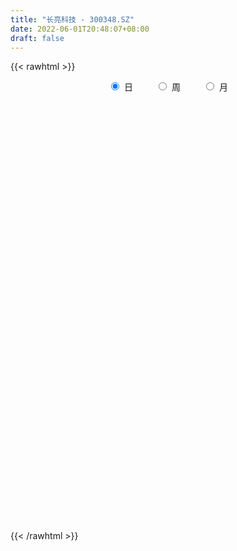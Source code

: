 ```yaml
---
title: "长亮科技 - 300348.SZ"
date: 2022-06-01T20:48:07+08:00
draft: false
---
```

{{< rawhtml >}}
    <div style="text-align: center">
        <label style="padding: 1rem;"><input style="margin-right: .5rem" type="radio" name="period" value="D" checked onclick="period_change(this)">日</label>
        <label style="padding: 1rem;"><input style="margin-right: .5rem" type="radio" name="period" value="W" onclick="period_change(this)">周</label>
        <label style="padding: 1rem;"><input style="margin-right: .5rem" type="radio" name="period" value="M" onclick="period_change(this)">月</label>
    </div>
    <div id="chart" style="height: 700px;"></div> 
    <script type="text/javascript">
        const D_v = [89920.04,126550.1,133131.35,132768.89,108455.89,115123.71,93501.22,94526.22,147442.68,293301.13,225889.89,131695.1,185533.87,148955.68,413591.22,307972.55,212292.28,214227.61,156740.63,174239.32,163806.35,207157.44,155390.53,129067.16,110065.93,107297.7,110411.1,107777.65,104081.36,82135.5,160741.64,84237.73,73565.46,109917.8,102372.98,94670.32,80463.9,73105.71,86557.3,139261.27,72842.08,75885.67,92236.59,81361.04,99351.03,164573.04,119373.82,111979.29,134717.29,139519.63,129613.23,133000.59,399703.03,245445.83,145130.91,231578.55,267951.09,151768.42,142875.08,127650.69,84857.32,93178.36,170395.3,94376.16,74209.98,85879.33,107010.85,77968.38,104023.23,112587.07,65568.46,59272.09,79548.14,59869.34,109119.59,68084.08,111656.76,108905.49,74527.1,79988.35,60868.61,71678.84,145603.08,57738.98,43035.29,45963.71,45974.9,77893.81,211817.63,87754.04,88286.11,45360.64,51755.59,57751.84,78398.43,32158.46,38084.73,45499.76,33774.51,35685.5,78346.09,41756.91,59590.45,41065.17,43746.44,109601.65,226492.64,88345.45,63846.71,82549.27,46571.57,67295.9,54082.75,68752.42,52057.58,57322.72,60853.61,59516.79,108524.65,63467.5,57540.77,83159.57,79010.09,74317.26,83661.16,48601.49,65247.52,332571.84,178457.58,157903.55,115758.12,104299.17,62698.73,72935.45,67380.73,77949.02,59980.77,56210.96,58574.58,99826.52,123188.55,76093.08,78810.35,66661.62,65866.56,64654.91,92540.94,103179.16,71368.45,181756.7,168917.5,138177.45,162967.79,295800.43,240872.43,202697.49,218756.08,185263.07,150858.57,88689.56,186279.89,121210.42,315613.12,309899.95,231477.95,243370.6,209560.68,183748.39,232705.36,154728.76,220852.72,137107.15,187835.62,124501.79,323997.53,173023.14,170300.32,112816.76,125173.83,131892.16,102514.2,132410.64,116843.61,139608.25,129088.78,180383.82,115753.51,367216.97,350019.83,202129.02,304030.1,272277.82,187358.26,170014.9,178892.46,142757.74,154763.67,99319.07,110888.39,129214.17,137427.43,97881.25,81645.42,96407.79,89529.52,78894.9,80632.85,53872.78,54132.87,86050.34,190029.24,121553.49,92737.06,88173.42,71377.53,125142.17,90422.17,101752.09,54422.3,66393.74,55982.03,45904.3,80247.19,97765.79,136166.45,210197.63,162555.06,165917.36,139620.78,182404.2,95730.68,83731.7,108200.98,98652.29,115513.57,67106.83,89299.28,63434.88,49918.75,87699.19,138453.07,70543.83,73379.82,115935.63,74248.25,58340.19,55440.21,40901.99,151739.45,102637.38]
const D_histogram = [0.0,0.025431339,0.0565088686,0.0817411796,0.1049789163,0.0810026251,0.0793684294,0.067487611,0.0108650262,0.0175173557,-0.0193692766,-0.0349678238,-0.0190952421,-0.0200236033,0.0585947401,0.0775174187,0.0808297342,0.0159258381,-0.0188073331,-0.033404619,-0.01603265,0.0045484871,0.0132882717,-0.0235347364,-0.0416211155,-0.0367099315,-0.0590395851,-0.053742136,-0.0740416007,-0.0906447054,-0.1383155818,-0.1637161255,-0.1779206119,-0.1680030708,-0.1730975931,-0.14673467,-0.1170186189,-0.0922355372,-0.0895022378,-0.1126539611,-0.1122689042,-0.1211464635,-0.0923303227,-0.0743738364,-0.0799501829,-0.1304343876,-0.1493244953,-0.2032409879,-0.2177476468,-0.1884272858,-0.1333827322,-0.0590526835,0.1129479582,0.2009610225,0.2178587698,0.2749543082,0.3172492561,0.3281819351,0.3187744261,0.2708576216,0.2045275352,0.1181801542,0.0797029807,0.042432825,0.0013944886,0.0022621067,0.0178577479,-0.0047605167,-0.0552393931,-0.0782890153,-0.0936087794,-0.0928563513,-0.0824961663,-0.0824235139,-0.0573441811,-0.0350059157,0.0113264973,0.042163568,0.0360487634,0.0229660409,0.0048730828,-0.0013829518,-0.0522192127,-0.0841793688,-0.1030792587,-0.1029948754,-0.0863139581,-0.051612073,0.004808866,0.0150765271,-0.0175581117,-0.0121528137,0.0047141677,0.004257635,-0.0223589518,-0.0237207795,-0.0276350822,-0.0207556906,-0.0144442861,0.0007858318,0.0310166737,0.042190816,0.027975127,0.0183105084,0.0074960779,-0.0417798053,-0.1494984793,-0.2004302346,-0.1992405922,-0.1847739967,-0.1559411234,-0.1096871414,-0.0674521897,-0.0272438705,0.0147539155,0.0473417878,0.0715773203,0.092973222,0.1335919672,0.1429821285,0.1479351014,0.1201539882,0.0972889729,0.0944365691,0.098956557,0.0929568674,0.0983352396,0.1556496328,0.1508979864,0.1645856082,0.174059892,0.1385184801,0.1152383053,0.0718830214,0.031455677,0.0255435615,0.0153513845,-0.0034059167,-0.0086716744,0.0075781429,0.0153845624,0.0302180666,0.0230824758,0.0024985318,0.0064676022,0.0128396873,0.0229073425,0.0359876892,0.0348723767,0.0618527302,0.0838277444,0.1077042482,0.1472298592,0.2088345257,0.2090967385,0.1863747861,0.1378877848,0.134191495,0.1042120575,0.0737709661,0.0591462149,0.0212433251,0.0651388056,0.0736150656,0.0816153036,0.0912644831,0.0444356304,0.0334840863,-0.051485324,-0.1048858029,-0.2324639391,-0.2799784733,-0.3399139686,-0.3628747266,-0.2834103564,-0.2434613365,-0.1979102368,-0.1782262437,-0.1696373161,-0.1591316956,-0.1584617607,-0.1298072339,-0.082266061,-0.0832658643,-0.0563739459,-0.0828425214,-0.0748097091,0.0024605659,0.0603590466,0.0767777154,0.1197687936,0.1175378751,0.118720573,0.0629980217,-0.0026397956,-0.0359457348,-0.043967916,-0.0790179913,-0.1315438526,-0.1300667566,-0.1111152292,-0.0838658129,-0.0666926389,-0.0431815891,-0.0359774492,-0.0488624671,-0.0486632697,-0.0471826115,-0.0493360747,-0.0190804614,0.0312223255,0.0505388703,0.0703658745,0.0471934242,0.0256185191,-0.0430220744,-0.0787539694,-0.1396699566,-0.1611668842,-0.1692260054,-0.1565672176,-0.1369731818,-0.1214053487,-0.1446383374,-0.1829852382,-0.263477693,-0.3151501438,-0.3019357168,-0.2767739501,-0.2020541852,-0.1412103197,-0.0900167584,-0.026928653,0.0346253256,0.0804248843,0.1214238043,0.1429479105,0.1546405041,0.157290964,0.1697309663,0.1642935284,0.1635158547,0.1717086784,0.1310963583,0.1236272234,0.1210869518,0.1163877668,0.110954661,0.1031789423,0.1017654892]
const D_fast = [0.0,0.0317891738,0.0769939205,0.1226615264,0.1721439922,0.1684183573,0.1866262689,0.1916173532,0.137711025,0.1487426935,0.107013742,0.0826732389,0.0937720101,0.087837748,0.1811047764,0.2194068097,0.2429265587,0.1820041222,0.1425691177,0.119620677,0.1329844836,0.1547027425,0.166764595,0.1240579028,0.0955662448,0.0912999459,0.054210396,0.0460723112,0.0072624463,-0.0320018347,-0.1142516066,-0.1805811817,-0.2392658211,-0.2713490477,-0.3197179683,-0.3300387127,-0.3295773163,-0.3278531189,-0.3474953789,-0.3988105925,-0.4264927616,-0.4656569368,-0.4599233767,-0.4605603495,-0.4861242417,-0.5692170433,-0.6254382748,-0.7301650144,-0.7991085851,-0.8168950455,-0.7951961749,-0.7356292971,-0.5353916658,-0.3971383459,-0.3257759062,-0.1999417907,-0.0783345288,0.014643634,0.0849297315,0.1047273324,0.0895291298,0.0327267873,0.014175359,-0.0124865904,-0.0531763047,-0.0517431599,-0.0316830818,-0.0554914755,-0.1197802001,-0.1624020761,-0.2011240351,-0.2235856949,-0.2338495515,-0.2543827775,-0.24363949,-0.2300527035,-0.1808886662,-0.1395107035,-0.1366133173,-0.1439545296,-0.1608292169,-0.1674309895,-0.2313220535,-0.2843270518,-0.3289967565,-0.3546610919,-0.3595586642,-0.3377597974,-0.2801366419,-0.2660998489,-0.3031240157,-0.3007569212,-0.2827113978,-0.2821035217,-0.3143098465,-0.321601869,-0.3324249423,-0.3307344733,-0.3280341404,-0.3126075646,-0.2746225543,-0.252900708,-0.2601226152,-0.2652096067,-0.2741500177,-0.3338708523,-0.478964146,-0.58000346,-0.6286239656,-0.6603508693,-0.6705032769,-0.6516710802,-0.6262991759,-0.5929018243,-0.5472155595,-0.5027922402,-0.4606623776,-0.4160231704,-0.3420064335,-0.2968707401,-0.2549339918,-0.2526766079,-0.25121938,-0.2304626415,-0.2012035143,-0.1839639872,-0.1540018051,-0.0577750036,-0.0248021535,0.0300318705,0.0830211272,0.0821093354,0.0876387369,0.0622542083,0.0296907832,0.0301645581,0.0238102271,0.0042014468,-0.0032322295,0.0149121235,0.0265646837,0.0489527045,0.0475877327,0.0276284216,0.0332143925,0.0427963994,0.0585908903,0.0806681593,0.0882709409,0.1307144771,0.1736464273,0.2244489931,0.300782069,0.4145953669,0.4671317643,0.4910035085,0.4769884533,0.5068400373,0.5029136142,0.4909152642,0.4910770668,0.4584850083,0.5186651902,0.5455452166,0.5739492805,0.6064145808,0.5706946357,0.5681141131,0.4702733719,0.3906514422,0.2049573213,0.0874481688,-0.0574658188,-0.1711452583,-0.1625334773,-0.1834497915,-0.1873762509,-0.2122488188,-0.2460692203,-0.2753465237,-0.314292029,-0.3180893106,-0.291114653,-0.3129309224,-0.3001324905,-0.3473116963,-0.3579813112,-0.2800958948,-0.2071076524,-0.1714945548,-0.0985612782,-0.0714077279,-0.0405448867,-0.0805179327,-0.1468156988,-0.1891080717,-0.208122232,-0.2629268051,-0.3483386295,-0.3793782227,-0.3882055025,-0.3819225394,-0.3814225251,-0.3687068726,-0.3704970951,-0.3955977298,-0.4075643498,-0.4178793444,-0.4323668263,-0.4068813283,-0.3487729601,-0.3168216977,-0.2794032249,-0.2907773191,-0.3059475944,-0.3853437065,-0.440764094,-0.5365975702,-0.5983862189,-0.6487518415,-0.6752348581,-0.6898841178,-0.7046676219,-0.7640601949,-0.8481534052,-0.9945152833,-1.12497527,-1.1872447722,-1.231276493,-1.2070702744,-1.1815289888,-1.1528396171,-1.0964836749,-1.026273365,-0.9603675852,-0.8890127141,-0.8317516303,-0.7813989107,-0.7394257097,-0.6845529659,-0.6489170216,-0.6088157318,-0.5576957385,-0.5655339689,-0.542096298,-0.5143648316,-0.489967075,-0.4676615155,-0.4496424986,-0.4256145794]
const D_slow = [0.0,0.0063578348,0.0204850519,0.0409203468,0.0671650759,0.0874157322,0.1072578395,0.1241297423,0.1268459988,0.1312253377,0.1263830186,0.1176410627,0.1128672521,0.1078613513,0.1225100363,0.141889391,0.1620968245,0.1660782841,0.1613764508,0.153025296,0.1490171336,0.1501542553,0.1534763233,0.1475926392,0.1371873603,0.1280098774,0.1132499811,0.0998144471,0.081304047,0.0586428706,0.0240639752,-0.0168650562,-0.0613452092,-0.1033459769,-0.1466203752,-0.1833040427,-0.2125586974,-0.2356175817,-0.2579931411,-0.2861566314,-0.3142238574,-0.3445104733,-0.367593054,-0.3861865131,-0.4061740588,-0.4387826557,-0.4761137795,-0.5269240265,-0.5813609382,-0.6284677597,-0.6618134427,-0.6765766136,-0.648339624,-0.5980993684,-0.543634676,-0.4748960989,-0.3955837849,-0.3135383011,-0.2338446946,-0.1661302892,-0.1149984054,-0.0854533668,-0.0655276217,-0.0549194154,-0.0545707933,-0.0540052666,-0.0495408296,-0.0507309588,-0.0645408071,-0.0841130609,-0.1075152557,-0.1307293436,-0.1513533851,-0.1719592636,-0.1862953089,-0.1950467878,-0.1922151635,-0.1816742715,-0.1726620806,-0.1669205704,-0.1657022997,-0.1660480377,-0.1791028408,-0.200147683,-0.2259174977,-0.2516662166,-0.2732447061,-0.2861477244,-0.2849455079,-0.2811763761,-0.285565904,-0.2886041074,-0.2874255655,-0.2863611568,-0.2919508947,-0.2978810896,-0.3047898601,-0.3099787828,-0.3135898543,-0.3133933963,-0.3056392279,-0.2950915239,-0.2880977422,-0.2835201151,-0.2816460956,-0.2920910469,-0.3294656668,-0.3795732254,-0.4293833734,-0.4755768726,-0.5145621535,-0.5419839388,-0.5588469862,-0.5656579538,-0.561969475,-0.550134028,-0.5322396979,-0.5089963924,-0.4755984006,-0.4398528685,-0.4028690932,-0.3728305961,-0.3485083529,-0.3248992106,-0.3001600714,-0.2769208545,-0.2523370446,-0.2134246364,-0.1757001398,-0.1345537378,-0.0910387648,-0.0564091448,-0.0275995684,-0.0096288131,-0.0017648938,0.0046209965,0.0084588427,0.0076073635,0.0054394449,0.0073339806,0.0111801212,0.0187346379,0.0245052568,0.0251298898,0.0267467903,0.0299567122,0.0356835478,0.0446804701,0.0533985643,0.0688617468,0.0898186829,0.116744745,0.1535522098,0.2057608412,0.2580350258,0.3046287223,0.3391006685,0.3726485423,0.3987015567,0.4171442982,0.4319308519,0.4372416832,0.4535263846,0.471930151,0.4923339769,0.5151500977,0.5262590053,0.5346300269,0.5217586959,0.4955372451,0.4374212604,0.367426642,0.2824481499,0.1917294682,0.1208768791,0.060011545,0.0105339858,-0.0340225751,-0.0764319042,-0.1162148281,-0.1558302682,-0.1882820767,-0.208848592,-0.2296650581,-0.2437585445,-0.2644691749,-0.2831716022,-0.2825564607,-0.267466699,-0.2482722702,-0.2183300718,-0.188945603,-0.1592654598,-0.1435159543,-0.1441759032,-0.1531623369,-0.1641543159,-0.1839088138,-0.2167947769,-0.2493114661,-0.2770902734,-0.2980567266,-0.3147298863,-0.3255252836,-0.3345196459,-0.3467352627,-0.3589010801,-0.370696733,-0.3830307516,-0.387800867,-0.3799952856,-0.367360568,-0.3497690994,-0.3379707433,-0.3315661135,-0.3423216321,-0.3620101245,-0.3969276136,-0.4372193347,-0.4795258361,-0.5186676405,-0.5529109359,-0.5832622731,-0.6194218575,-0.665168167,-0.7310375903,-0.8098251262,-0.8853090554,-0.9545025429,-1.0050160892,-1.0403186691,-1.0628228587,-1.069555022,-1.0608986906,-1.0407924695,-1.0104365184,-0.9746995408,-0.9360394148,-0.8967166738,-0.8542839322,-0.8132105501,-0.7723315864,-0.7294044168,-0.6966303272,-0.6657235214,-0.6354517834,-0.6063548417,-0.5786161765,-0.5528214409,-0.5273800686]
const D_data = [['2021-05-21', 18.0815, 17.7527, 17.7328, 18.2309],['2021-05-24', 17.5834, 18.1512, 17.4937, 18.48],['2021-05-25', 18.0615, 18.4102, 17.9819, 18.5198],['2021-05-26', 18.4302, 18.5497, 18.4302, 19.0179],['2021-05-27', 18.4302, 18.739, 18.3604, 18.8386],['2021-05-28', 18.6294, 18.2309, 18.1512, 18.8685],['2021-05-31', 18.1313, 18.5198, 18.0317, 18.5298],['2021-06-01', 18.46, 18.4302, 18.2508, 18.7689],['2021-06-02', 18.3803, 17.7328, 17.6929, 18.3903],['2021-06-03', 17.942, 18.4202, 17.942, 19.5758],['2021-06-04', 18.13, 17.81, 17.52, 18.26],['2021-06-07', 17.82, 17.93, 17.56, 18.11],['2021-06-08', 17.9, 18.32, 17.77, 18.67],['2021-06-09', 18.29, 18.15, 18.0, 18.69],['2021-06-10', 18.15, 19.39, 18.09, 19.74],['2021-06-11', 19.87, 18.98, 18.9, 20.01],['2021-06-15', 19.28, 18.93, 18.9, 19.5],['2021-06-16', 18.89, 17.97, 17.9, 18.89],['2021-06-17', 17.81, 18.1, 17.72, 18.17],['2021-06-18', 18.04, 18.22, 17.63, 18.51],['2021-06-21', 18.23, 18.63, 18.12, 18.87],['2021-06-22', 18.7, 18.79, 18.63, 19.48],['2021-06-23', 18.9, 18.75, 18.26, 18.9],['2021-06-24', 18.79, 18.12, 18.08, 18.8],['2021-06-25', 18.23, 18.2, 17.9, 18.42],['2021-06-28', 18.41, 18.44, 18.18, 18.6],['2021-06-29', 18.34, 18.03, 18.0, 18.67],['2021-06-30', 18.05, 18.3, 17.88, 18.5],['2021-07-01', 18.31, 17.9, 17.77, 18.39],['2021-07-02', 17.87, 17.79, 17.66, 18.05],['2021-07-05', 17.77, 17.14, 17.02, 18.0],['2021-07-06', 17.08, 17.1, 16.7, 17.22],['2021-07-07', 17.18, 16.99, 16.82, 17.18],['2021-07-08', 17.0, 17.13, 16.73, 17.17],['2021-07-09', 17.09, 16.8, 16.53, 17.09],['2021-07-12', 16.78, 17.1, 16.78, 17.2],['2021-07-13', 17.05, 17.16, 17.01, 17.34],['2021-07-14', 17.14, 17.13, 16.86, 17.31],['2021-07-15', 17.11, 16.82, 16.7, 17.11],['2021-07-16', 16.6, 16.32, 16.29, 16.87],['2021-07-19', 16.39, 16.42, 16.23, 16.55],['2021-07-20', 16.39, 16.14, 16.08, 16.4],['2021-07-21', 16.11, 16.53, 16.11, 16.62],['2021-07-22', 16.54, 16.4, 16.27, 16.61],['2021-07-23', 16.55, 16.02, 15.98, 16.55],['2021-07-26', 16.02, 15.16, 15.04, 16.03],['2021-07-27', 15.15, 15.19, 14.87, 15.5],['2021-07-28', 15.11, 14.34, 14.34, 15.12],['2021-07-29', 14.43, 14.4, 14.3, 14.68],['2021-07-30', 14.63, 14.74, 14.45, 14.8],['2021-08-02', 14.95, 15.07, 14.5, 15.18],['2021-08-03', 14.99, 15.49, 14.95, 15.6],['2021-08-04', 15.4, 17.31, 15.31, 17.48],['2021-08-05', 17.36, 17.0, 16.88, 17.66],['2021-08-06', 16.71, 16.48, 16.34, 17.0],['2021-08-09', 16.61, 17.31, 16.33, 17.71],['2021-08-10', 17.19, 17.57, 17.05, 18.05],['2021-08-11', 17.59, 17.53, 17.2, 17.8],['2021-08-12', 17.4, 17.5, 17.38, 18.2],['2021-08-13', 17.5, 17.07, 16.99, 17.5],['2021-08-16', 17.07, 16.7, 16.61, 17.08],['2021-08-17', 16.61, 16.15, 16.01, 16.77],['2021-08-18', 16.04, 16.48, 15.76, 16.73],['2021-08-19', 16.39, 16.33, 16.18, 16.67],['2021-08-20', 16.38, 16.08, 15.92, 16.38],['2021-08-23', 16.1, 16.49, 16.1, 16.56],['2021-08-24', 16.35, 16.72, 16.28, 16.85],['2021-08-25', 16.77, 16.22, 16.18, 16.77],['2021-08-26', 16.23, 15.64, 15.53, 16.35],['2021-08-27', 15.63, 15.72, 15.34, 15.75],['2021-08-30', 15.65, 15.63, 15.58, 15.96],['2021-08-31', 15.59, 15.7, 15.34, 15.78],['2021-09-01', 15.74, 15.76, 15.33, 16.03],['2021-09-02', 15.68, 15.57, 15.51, 15.77],['2021-09-03', 15.87, 15.87, 15.7, 16.35],['2021-09-06', 15.7, 15.9, 15.57, 15.95],['2021-09-07', 15.86, 16.35, 15.86, 16.6],['2021-09-08', 16.38, 16.36, 16.21, 16.73],['2021-09-09', 16.26, 15.97, 15.93, 16.32],['2021-09-10', 15.98, 15.83, 15.76, 16.15],['2021-09-13', 15.73, 15.67, 15.65, 15.92],['2021-09-14', 15.68, 15.73, 15.61, 16.07],['2021-09-15', 15.71, 14.97, 14.84, 15.79],['2021-09-16', 14.88, 14.9, 14.81, 15.08],['2021-09-17', 14.85, 14.82, 14.5, 14.98],['2021-09-22', 14.6, 14.89, 14.57, 14.98],['2021-09-23', 14.95, 15.03, 14.91, 15.24],['2021-09-24', 15.15, 15.3, 14.97, 15.7],['2021-09-27', 16.4, 15.76, 15.7, 16.89],['2021-09-28', 15.38, 15.33, 15.18, 15.66],['2021-09-29', 15.03, 14.69, 14.66, 15.28],['2021-09-30', 14.82, 15.04, 14.82, 15.08],['2021-10-08', 15.25, 15.2, 15.12, 15.35],['2021-10-11', 15.2, 14.99, 14.83, 15.28],['2021-10-12', 14.95, 14.54, 14.4, 14.95],['2021-10-13', 14.58, 14.72, 14.58, 14.75],['2021-10-14', 14.8, 14.61, 14.5, 14.85],['2021-10-15', 14.65, 14.69, 14.55, 14.86],['2021-10-18', 14.72, 14.66, 14.45, 14.74],['2021-10-19', 14.6, 14.78, 14.58, 14.85],['2021-10-20', 14.89, 15.06, 14.85, 15.33],['2021-10-21', 14.9, 14.92, 14.84, 15.15],['2021-10-22', 15.06, 14.58, 14.53, 15.1],['2021-10-25', 14.58, 14.55, 14.45, 14.67],['2021-10-26', 14.47, 14.45, 14.36, 14.58],['2021-10-27', 14.46, 13.75, 13.52, 14.46],['2021-10-28', 13.13, 12.47, 12.39, 13.52],['2021-10-29', 12.5, 12.56, 12.39, 12.74],['2021-11-01', 12.6, 12.86, 12.56, 12.98],['2021-11-02', 13.05, 12.85, 12.67, 13.25],['2021-11-03', 12.85, 12.94, 12.81, 13.1],['2021-11-04', 12.94, 13.18, 12.93, 13.27],['2021-11-05', 13.25, 13.22, 13.09, 13.29],['2021-11-08', 13.12, 13.3, 12.94, 13.45],['2021-11-09', 13.4, 13.46, 13.22, 13.48],['2021-11-10', 13.65, 13.49, 13.36, 13.72],['2021-11-11', 13.5, 13.51, 13.35, 13.57],['2021-11-12', 13.59, 13.59, 13.46, 13.69],['2021-11-15', 13.61, 14.02, 13.6, 14.07],['2021-11-16', 14.01, 13.81, 13.79, 14.14],['2021-11-17', 13.79, 13.85, 13.75, 13.96],['2021-11-18', 13.96, 13.43, 13.4, 13.99],['2021-11-19', 13.5, 13.39, 13.29, 13.55],['2021-11-22', 13.39, 13.6, 13.38, 13.68],['2021-11-23', 13.55, 13.73, 13.48, 13.84],['2021-11-24', 13.71, 13.63, 13.55, 13.79],['2021-11-25', 13.63, 13.81, 13.57, 13.85],['2021-11-26', 14.03, 14.7, 13.5, 15.04],['2021-11-29', 14.1, 14.16, 14.03, 14.33],['2021-11-30', 14.09, 14.52, 14.06, 14.7],['2021-12-01', 14.4, 14.65, 14.39, 14.96],['2021-12-02', 14.63, 14.13, 14.11, 14.64],['2021-12-03', 14.23, 14.22, 14.17, 14.38],['2021-12-06', 14.38, 13.86, 13.81, 14.38],['2021-12-07', 13.94, 13.71, 13.55, 13.99],['2021-12-08', 13.86, 14.04, 13.65, 14.15],['2021-12-09', 14.0, 13.96, 13.89, 14.08],['2021-12-10', 13.9, 13.78, 13.72, 14.02],['2021-12-13', 13.78, 13.88, 13.73, 14.0],['2021-12-14', 13.88, 14.18, 13.77, 14.24],['2021-12-15', 14.22, 14.15, 14.12, 14.64],['2021-12-16', 14.14, 14.32, 14.11, 14.44],['2021-12-17', 14.33, 14.09, 14.04, 14.42],['2021-12-20', 14.02, 13.86, 13.82, 14.14],['2021-12-21', 13.86, 14.13, 13.79, 14.2],['2021-12-22', 14.14, 14.2, 14.07, 14.32],['2021-12-23', 14.2, 14.31, 14.07, 14.5],['2021-12-24', 14.32, 14.44, 14.07, 14.54],['2021-12-27', 14.52, 14.33, 14.18, 14.53],['2021-12-28', 14.37, 14.8, 14.34, 14.94],['2021-12-29', 14.75, 14.94, 14.45, 14.98],['2021-12-30', 14.8, 15.18, 14.8, 15.34],['2021-12-31', 15.19, 15.67, 15.1, 15.77],['2022-01-04', 15.69, 16.39, 15.5, 16.8],['2022-01-05', 16.43, 15.99, 15.62, 16.73],['2022-01-06', 15.78, 15.84, 15.78, 16.58],['2022-01-07', 16.18, 15.5, 15.46, 16.55],['2022-01-10', 15.56, 16.08, 15.5, 16.38],['2022-01-11', 16.0, 15.81, 15.62, 16.37],['2022-01-12', 15.82, 15.77, 15.66, 16.08],['2022-01-13', 15.89, 15.96, 15.63, 16.34],['2022-01-14', 15.81, 15.62, 15.5, 15.99],['2022-01-17', 16.08, 16.76, 16.04, 16.8],['2022-01-18', 16.88, 16.58, 16.46, 17.1],['2022-01-19', 16.24, 16.75, 16.2, 17.05],['2022-01-20', 16.74, 16.96, 16.21, 17.1],['2022-01-21', 16.8, 16.28, 16.27, 17.27],['2022-01-24', 16.01, 16.68, 16.01, 17.05],['2022-01-25', 16.21, 15.56, 15.24, 16.58],['2022-01-26', 15.65, 15.59, 15.3, 16.35],['2022-01-27', 15.55, 14.1, 14.02, 15.57],['2022-01-28', 14.24, 14.48, 14.1, 14.88],['2022-02-07', 14.65, 13.83, 13.7, 14.8],['2022-02-08', 13.8, 13.82, 13.21, 13.86],['2022-02-09', 14.06, 15.02, 14.06, 15.59],['2022-02-10', 14.78, 14.65, 14.28, 14.94],['2022-02-11', 14.5, 14.78, 14.4, 15.14],['2022-02-14', 14.41, 14.48, 14.16, 14.89],['2022-02-15', 14.55, 14.27, 14.18, 14.9],['2022-02-16', 14.49, 14.2, 14.1, 14.79],['2022-02-17', 14.0, 13.96, 13.9, 14.32],['2022-02-18', 14.01, 14.25, 13.97, 14.5],['2022-02-21', 14.21, 14.58, 14.18, 14.66],['2022-02-22', 14.35, 14.0, 13.88, 14.49],['2022-02-23', 14.1, 14.33, 13.87, 14.33],['2022-02-24', 14.09, 13.57, 13.3, 14.17],['2022-02-25', 13.7, 13.85, 13.57, 14.15],['2022-02-28', 14.5, 14.88, 13.96, 15.04],['2022-03-01', 14.9, 14.99, 14.68, 15.55],['2022-03-02', 14.5, 14.69, 14.5, 15.05],['2022-03-03', 14.75, 15.23, 14.39, 15.26],['2022-03-04', 15.01, 14.84, 14.53, 15.27],['2022-03-07', 14.86, 14.95, 14.5, 15.19],['2022-03-08', 14.67, 14.14, 13.93, 14.95],['2022-03-09', 13.95, 13.69, 12.7, 14.09],['2022-03-10', 14.0, 13.79, 13.76, 14.34],['2022-03-11', 13.6, 13.94, 13.25, 14.04],['2022-03-14', 13.74, 13.41, 13.4, 14.07],['2022-03-15', 13.17, 12.84, 12.83, 13.58],['2022-03-16', 13.05, 13.24, 12.56, 13.35],['2022-03-17', 13.4, 13.38, 13.24, 13.66],['2022-03-18', 13.67, 13.49, 13.37, 13.74],['2022-03-21', 13.42, 13.38, 13.22, 13.53],['2022-03-22', 13.37, 13.48, 13.22, 13.68],['2022-03-23', 13.5, 13.28, 13.2, 13.5],['2022-03-24', 13.11, 12.93, 12.91, 13.28],['2022-03-25', 13.16, 12.97, 12.92, 13.37],['2022-03-28', 13.0, 12.9, 12.74, 13.09],['2022-03-29', 12.95, 12.76, 12.73, 13.02],['2022-03-30', 12.85, 13.16, 12.71, 13.17],['2022-03-31', 13.08, 13.58, 13.01, 13.85],['2022-04-01', 13.6, 13.36, 13.34, 13.85],['2022-04-06', 13.49, 13.47, 13.37, 13.63],['2022-04-07', 13.34, 12.92, 12.9, 13.38],['2022-04-08', 13.28, 12.8, 12.74, 13.28],['2022-04-11', 12.8, 11.91, 11.91, 12.83],['2022-04-12', 11.92, 11.94, 11.62, 12.08],['2022-04-13', 11.9, 11.22, 11.2, 11.9],['2022-04-14', 11.36, 11.31, 11.27, 11.51],['2022-04-15', 11.22, 11.2, 10.98, 11.28],['2022-04-18', 11.2, 11.27, 10.88, 11.36],['2022-04-19', 11.27, 11.25, 11.12, 11.41],['2022-04-20', 11.39, 11.11, 11.0, 11.56],['2022-04-21', 11.1, 10.41, 10.37, 11.16],['2022-04-22', 10.13, 9.83, 9.78, 10.55],['2022-04-25', 9.7, 8.7, 8.62, 9.7],['2022-04-26', 8.78, 8.36, 8.3, 8.87],['2022-04-27', 8.25, 8.7, 8.13, 8.78],['2022-04-28', 8.57, 8.59, 8.37, 8.68],['2022-04-29', 8.7, 9.15, 8.62, 9.23],['2022-05-05', 9.0, 9.06, 8.9, 9.27],['2022-05-06', 8.8, 9.0, 8.73, 9.25],['2022-05-09', 9.03, 9.26, 8.95, 9.34],['2022-05-10', 9.18, 9.43, 9.11, 9.55],['2022-05-11', 9.34, 9.42, 9.33, 9.78],['2022-05-12', 9.29, 9.53, 9.26, 9.68],['2022-05-13', 9.56, 9.42, 9.29, 9.64],['2022-05-16', 9.57, 9.37, 9.28, 9.59],['2022-05-17', 9.39, 9.29, 9.18, 9.4],['2022-05-18', 9.49, 9.46, 9.42, 9.68],['2022-05-19', 9.34, 9.27, 9.09, 9.41],['2022-05-20', 9.28, 9.33, 9.23, 9.45],['2022-05-23', 9.39, 9.49, 9.33, 9.5],['2022-05-24', 9.46, 8.81, 8.81, 9.51],['2022-05-25', 8.89, 9.1, 8.82, 9.13],['2022-05-26', 9.17, 9.14, 8.86, 9.2],['2022-05-27', 9.19, 9.1, 9.02, 9.25],['2022-05-30', 9.18, 9.07, 8.98, 9.2],['2022-05-31', 9.09, 9.01, 8.65, 9.1],['2022-06-01', 9.02, 9.07, 8.92, 9.23]]
const W_v = [183768.92,137117.55,149966.57,144111.26,135396.14,115377.62,252858.41,119138.85,288135.83,665135.88,247274.76,143073.23,115547.7,161034.52,139748.69,108313.25,104900.83,120172.04,132523.57,94302.35,90673.29,138610.58,96992.01,152227.94,94481.5,87579.34,232106.61,123349.15,294333.0600000001,610134.53,831689.15,317290.95,136302.82,628480.4199999999,343357.96,316769.81,280381.88,330753.47,217741.79,757313.77,644871.8899999999,993897.51,589010.5,425387.21,280806.6,312436.77,218763.36,220958.89,301831.85,326377.74,300580.3100000001,472749.89,320269.35,388436.09,422703.41,428932.67,319936.3799999999,370444.83,440630.91,267656.98,230158.82,190014.3,258718.21,299414.14,301571.5,303923.78,222636.45,305599.32,209449.4,119656.23,167375.94,179301.6,292636.82,264520.5,205225.96,271606.22,256973.51,325051.31,377193.66,670219.72,708149.74,953683.5600000001,1248926.6400000001,901752.36,670442.1799999999,572371.1800000001,861437.3,511259.67,609101.54,423963.07,134032.8,346561.73,278448.0,432968.75,524975.1899999999,263380.69,423193.65,595448.0,556479.26,442547.77,336385.59,462629.52,497255.63,368099.64,614771.24,842659.02,1438115.2899999998,1072323.8900000001,1374232.5499999998,1813942.01,2254825.02,2108882.6200000001,211426.61,781741.2899999999,1061063.8899999999,705031.4,1707284.6599999999,1352253.97,1157758.25,896097.65,534291.6699999999,483831.03,1134004.1399999999,1325795.3499999999,1516796.9399999999,1620495.1500000001,2062175.3700000001,1336270.46,1175931.28,1374211.6599999999,1739413.27,1616580.4000000001,1677430.5,1021544.4700000001,842798.29,1004637.7899999999,884630.0800000001,781692.85,966883.1499999999,1530958.78,1189633.26,644149.63,609636.5700000001,868743.6500000001,777803.1399999999,732697.0599999999,844301.41,745050.13,1153047.6399999999,994579.1,1775054.25,2529415.29,1771211.2199999997,1609416.8899999999,992598.11,1617919.52,965168.04,871812.3800000001,1352871.73,2547910.1899999999,1764802.3399999999,1675135.52,1445744.1800000002,536618.98,242616.64,1493437.5599999998,898031.99,986514.37,767049.5900000001,643313.28,494464.78,629479.5699999999,584386.9099999999,537824.0599999999,455663.41,618701.27,488296.6,755109.21,656849.5900000001,624965.1900000001,588324.59,493949.11,274596.48,295078.46,591397.21,508693.89,411479.15,298076.72,639829.1200000001,553285.98,338213.19,735945.15,1035572.12,813489.1300000001,312746.99,987265.1899999999,545500.88,616029.9400000001,854661.14,1187748.4199999999,757499.8400000001,765487.4100000001,511703.3099999999,530835.61,474058.5,421676.41,670163.0699999999,1052893.5900000001,921823.8300000001,517017.12,487468.86,373377.62,443161.78,378924.8,169832.42,433218.42,51755.59,251893.22,249153.46,509251.35,314346.2,298503.12,391702.58,604399.27,619117.15,334456.9300000001,436493.0800000001,392903.1900000001,723187.8900000001,958126.4299999999,732301.5100000001,1309922.3,929142.38,979658.3999999999,604807.5900000001,681677.97,1495673.74,833787.03,574730.3100000001,427110.48,505638.72,252288.01,438132.47,416065.76,860695.03,179462.38,478772.95,410049.72,377344.1,295278.82]
const W_histogram = [0.0,-0.0187368661,-0.0742111758,-0.0906160307,-0.0943320474,-0.107866797,-0.0580665848,-0.0311892758,0.0848796293,0.14483463,0.1376189792,0.1202563469,0.0842978496,0.0755823944,0.014576363,-0.0321266397,-0.0774073548,-0.092117602,-0.1650092007,-0.2114263965,-0.2235099565,-0.2515279172,-0.2558887136,-0.2465690378,-0.2271972906,-0.1967131404,-0.1436295863,-0.1305798922,-0.0392415932,0.0237475938,0.0616935792,0.0790179538,0.1047033051,0.1740449577,0.2412609803,0.25356788,0.1972228471,0.2326590825,0.2373610872,0.4228525606,0.5876122901,0.7610103887,0.7776740937,0.6965297132,0.5609401303,0.4460092134,0.2763084617,0.1262770074,0.0792479537,-0.0641437657,-0.1696942993,-0.1452152428,-0.1231960513,-0.1164896992,-0.0381443435,-0.0120143105,-0.0474404946,-0.0510583982,-0.0434062225,-0.1445278861,-0.2117297313,-0.2747001867,-0.4163390118,-0.489828252,-0.5063802464,-0.4580177822,-0.4436519967,-0.3300338982,-0.3215006917,-0.3028275611,-0.291272323,-0.3015042497,-0.3300523743,-0.3557767841,-0.3153178098,-0.2835736115,-0.2412062938,-0.2252564899,-0.2152490342,-0.1128141556,0.0755292203,0.3082345562,0.447315463,0.4767802003,0.4980112834,0.4610666832,0.4665105643,0.417248833,0.4180569081,0.3073539955,0.1882310062,0.0612285335,-0.0280162858,-0.0782976823,-0.0954082272,-0.1444181796,-0.1643452603,-0.0972522661,-0.0958581118,-0.0757512245,-0.1159791648,-0.1454658078,-0.1366866608,-0.1451705143,-0.1348851963,-0.0698565278,0.0194570833,0.0815558547,0.196456658,0.3223080792,0.4332811623,0.3959319547,0.3204901429,0.2663315341,0.1650440303,0.0980478598,0.0549782548,0.0981013068,0.1241281745,0.1123672432,0.0251749489,-0.0001410538,0.0807555688,0.0886399841,0.1344623172,0.2293133716,0.3688896926,0.460554226,0.4710039901,0.4509520787,0.4982402951,0.550227921,0.3601104627,0.2532041562,0.0577396907,-0.1284565145,-0.2593954186,-0.3291761506,-0.3545246768,-0.2621824967,-0.2286928371,-0.1744278215,-0.1163721383,-0.0684636345,-0.1775636922,-0.1946634976,-0.1760335519,-0.1927968222,-0.1248968047,-0.0065616861,0.1066728211,0.4095275344,0.4393218959,0.3570775363,0.3670449018,0.409926524,0.3265704635,0.217309118,0.1421814443,0.2726216674,0.2809459358,0.3477128442,0.2363727994,0.1757391617,0.1833546327,0.2176777834,0.0706208808,-0.150141382,-0.3161856974,-0.4308763023,-0.5680520797,-0.6459903129,-0.658988388,-0.7251007933,-0.7475463149,-0.8052251439,-0.7421612295,-0.6304702025,-0.6007939162,-0.6017323634,-0.6668534548,-0.6750783377,-0.578918701,-0.4159615944,-0.3389002089,-0.2229365668,-0.2407486665,-0.2163159844,-0.0765481928,-0.0019777936,0.0392724363,0.1571971408,0.2810423356,0.2120037766,0.163798154,0.1950236166,0.144250536,0.1397843066,0.1068793832,0.1591584896,0.1385578927,0.1202668969,0.079219357,-0.0111345659,-0.095083886,-0.1589142683,-0.2689675087,-0.2088807923,-0.1182177239,-0.113705165,-0.122962347,-0.1075375944,-0.0893315307,-0.1320361161,-0.1152904155,-0.1091225655,-0.0828559052,-0.087937631,-0.0866740323,-0.2031937373,-0.2159351211,-0.1809773019,-0.1539186776,-0.0365140892,0.0172126615,0.0307244074,0.0661150801,0.1157658197,0.2276474095,0.282805489,0.3173814451,0.3709825582,0.2758614148,0.2258987999,0.1533762687,0.0784620905,0.0945037212,0.0458829843,-0.0121047205,-0.0773632953,-0.0855077476,-0.1178591199,-0.2297887539,-0.3705271665,-0.4770659289,-0.5216733836,-0.4875600304,-0.4373300388,-0.387569299,-0.3270643357]
const W_fast = [0.0,-0.0234210826,-0.0974481863,-0.1365070489,-0.1638060774,-0.2043075262,-0.1690239602,-0.1499439702,-0.0126551578,0.0835085004,0.1106975944,0.1233990488,0.1085150139,0.1186951574,0.0613332167,0.0065985541,-0.0580339998,-0.0957736474,-0.2099175463,-0.3091913412,-0.3771523903,-0.4680523303,-0.5363853052,-0.5887078889,-0.6261354642,-0.6448295992,-0.6276534417,-0.6472487206,-0.5657208199,-0.4967947345,-0.4434253543,-0.4063464912,-0.3544853136,-0.2416324216,-0.1141011539,-0.0384022842,-0.0454416053,0.0481594007,0.1122016772,0.4034062907,0.7150690928,1.0787197886,1.289802017,1.3827900647,1.3874355145,1.3840069009,1.2833832646,1.1649210622,1.1377039969,0.9782763361,0.8303022277,0.8184774735,0.8096976521,0.7872815795,0.8560908493,0.8792173046,0.8319309969,0.8155484937,0.8123491138,0.6750954787,0.5549612007,0.4233156985,0.1775921205,-0.0183541827,-0.1615012387,-0.22764322,-0.3241904337,-0.2930808098,-0.3649227761,-0.4219565358,-0.4832193784,-0.5688273676,-0.6798885858,-0.7945571916,-0.8329276697,-0.8720768743,-0.8900111301,-0.9303754486,-0.9741802515,-0.8999489118,-0.6927232308,-0.3829592558,-0.1320494833,0.016610304,0.162344208,0.2406662786,0.3627378008,0.4177882778,0.5231105799,0.4892461661,0.4171809283,0.305485589,0.2092366982,0.1393808813,0.0984182796,0.0133037822,-0.0477096136,-0.0049296859,-0.0275000595,-0.0263309783,-0.0955537098,-0.1614068048,-0.186799323,-0.2315758051,-0.2550117862,-0.2074472496,-0.1132693676,-0.0307816325,0.1332333352,0.3396617762,0.5589551499,0.620588931,0.6252696548,0.6376939296,0.5776674334,0.5351832278,0.5058581866,0.5735065653,0.6305654766,0.6468963561,0.565997799,0.5406465329,0.6417320476,0.671776459,0.7512143714,0.9033937687,1.1351925128,1.3419956027,1.4701963643,1.5628824726,1.7347307628,1.924275369,1.8241855263,1.7805802589,1.599550716,1.3812403822,1.1854526235,1.0333778538,0.9193981584,0.9461947144,0.9225111646,0.9331692249,0.9621318735,0.9929244687,0.839433488,0.7736678081,0.7482893659,0.68332689,0.7200027064,0.8366974035,0.976600116,1.3818367128,1.5214615483,1.5284865727,1.6302151637,1.7755784168,1.7738649722,1.7189309063,1.6793485936,1.8779442335,1.9565049859,2.1102001053,2.0579532604,2.0412544132,2.0947085424,2.1834511388,2.0540494564,1.7957518482,1.5506611084,1.3282514279,1.0490626306,0.8096268192,0.6318816471,0.3844940434,0.1751619431,-0.0838231718,-0.2062995648,-0.2522260884,-0.3727482812,-0.5241198193,-0.7559542743,-0.9329487416,-0.9815187802,-0.9225520722,-0.9302157389,-0.8699862386,-0.9479855048,-0.9776318188,-0.8570010754,-0.7829251246,-0.7318567856,-0.574632796,-0.3805270173,-0.3965646321,-0.4038207162,-0.3238393495,-0.338549796,-0.3080699488,-0.3142550264,-0.2221862976,-0.2081474213,-0.1963716929,-0.2176143935,-0.3107519579,-0.4184722495,-0.5220311988,-0.6993263164,-0.6914597981,-0.6303511606,-0.654264893,-0.6942626618,-0.7057223078,-0.7098491267,-0.7855627412,-0.7976396444,-0.8187524359,-0.8131997518,-0.8402658854,-0.8606707948,-1.0279889341,-1.0947140981,-1.1050006045,-1.1164216495,-1.0081455834,-0.9501156674,-0.9289228196,-0.8770033769,-0.7984111824,-0.6296177401,-0.5037582884,-0.389836971,-0.2434902184,-0.2696460081,-0.263133923,-0.2973123871,-0.3526110426,-0.3129434816,-0.3500934725,-0.4111073574,-0.495706756,-0.5252281452,-0.5870442974,-0.7564211199,-0.9897913241,-1.2155965688,-1.3906223694,-1.4783990238,-1.5375015419,-1.5846331268,-1.6058942475]
const W_slow = [0.0,-0.0046842165,-0.0232370105,-0.0458910182,-0.06947403,-0.0964407293,-0.1109573754,-0.1187546944,-0.0975347871,-0.0613261296,-0.0269213848,0.0031427019,0.0242171643,0.0431127629,0.0467568537,0.0387251938,0.0193733551,-0.0036560454,-0.0449083456,-0.0977649447,-0.1536424338,-0.2165244131,-0.2804965915,-0.342138851,-0.3989381737,-0.4481164588,-0.4840238553,-0.5166688284,-0.5264792267,-0.5205423283,-0.5051189335,-0.485364445,-0.4591886187,-0.4156773793,-0.3553621342,-0.2919701642,-0.2426644525,-0.1844996818,-0.12515941,-0.0194462699,0.1274568027,0.3177093998,0.5121279233,0.6862603516,0.8264953841,0.9379976875,1.0070748029,1.0386440548,1.0584560432,1.0424201018,0.9999965269,0.9636927162,0.9328937034,0.9037712786,0.8942351928,0.8912316151,0.8793714915,0.8666068919,0.8557553363,0.8196233648,0.766690932,0.6980158853,0.5939311323,0.4714740693,0.3448790077,0.2303745622,0.119461563,0.0369530884,-0.0434220845,-0.1191289747,-0.1919470555,-0.2673231179,-0.3498362115,-0.4387804075,-0.51760986,-0.5885032628,-0.6488048363,-0.7051189588,-0.7589312173,-0.7871347562,-0.7682524511,-0.6911938121,-0.5793649463,-0.4601698962,-0.3356670754,-0.2204004046,-0.1037727635,0.0005394447,0.1050536718,0.1818921706,0.2289499222,0.2442570555,0.2372529841,0.2176785635,0.1938265067,0.1577219618,0.1166356467,0.0923225802,0.0683580523,0.0494202462,0.020425455,-0.015940997,-0.0501126622,-0.0864052908,-0.1201265899,-0.1375907218,-0.132726451,-0.1123374873,-0.0632233228,0.017353697,0.1256739876,0.2246569762,0.304779512,0.3713623955,0.4126234031,0.437135368,0.4508799317,0.4754052584,0.5064373021,0.5345291129,0.5408228501,0.5407875867,0.5609764789,0.5831364749,0.6167520542,0.6740803971,0.7663028202,0.8814413767,0.9991923742,1.1119303939,1.2364904677,1.3740474479,1.4640750636,1.5273761027,1.5418110253,1.5096968967,1.4448480421,1.3625540044,1.2739228352,1.208377211,1.1512040018,1.1075970464,1.0785040118,1.0613881032,1.0169971801,0.9683313057,0.9243229178,0.8761237122,0.844899511,0.8432590895,0.8699272948,0.9723091784,1.0821396524,1.1714090364,1.2631702619,1.3656518929,1.4472945087,1.5016217883,1.5371671493,1.6053225662,1.6755590501,1.7624872611,1.821580461,1.8655152514,1.9113539096,1.9657733555,1.9834285757,1.9458932302,1.8668468058,1.7591277302,1.6171147103,1.4556171321,1.2908700351,1.1095948368,0.922708258,0.7214019721,0.5358616647,0.3782441141,0.228045635,0.0776125441,-0.0891008195,-0.257870404,-0.4026000792,-0.5065904778,-0.59131553,-0.6470496717,-0.7072368384,-0.7613158344,-0.7804528826,-0.780947331,-0.7711292219,-0.7318299368,-0.6615693529,-0.6085684087,-0.5676188702,-0.518862966,-0.482800332,-0.4478542554,-0.4211344096,-0.3813447872,-0.346705314,-0.3166385898,-0.2968337505,-0.299617392,-0.3233883635,-0.3631169306,-0.4303588077,-0.4825790058,-0.5121334368,-0.540559728,-0.5713003148,-0.5981847134,-0.6205175961,-0.6535266251,-0.6823492289,-0.7096298703,-0.7303438466,-0.7523282544,-0.7739967625,-0.8247951968,-0.8787789771,-0.9240233025,-0.9625029719,-0.9716314942,-0.9673283289,-0.959647227,-0.943118457,-0.9141770021,-0.8572651497,-0.7865637774,-0.7072184161,-0.6144727766,-0.5455074229,-0.4890327229,-0.4506886557,-0.4310731331,-0.4074472028,-0.3959764567,-0.3990026369,-0.4183434607,-0.4397203976,-0.4691851776,-0.526632366,-0.6192641576,-0.7385306399,-0.8689489858,-0.9908389934,-1.1001715031,-1.1970638278,-1.2788299117]
const W_data = [['2017-07-07', 9.2175, 9.0948, 8.9896, 9.4192],['2017-07-14', 9.0904, 8.8012, 8.6346, 9.0904],['2017-07-21', 8.7573, 8.0999, 7.8456, 8.7573],['2017-07-28', 8.0999, 8.3234, 7.9815, 8.5426],['2017-08-04', 8.3804, 8.3453, 8.1744, 8.6521],['2017-08-11', 8.4154, 8.0823, 8.056, 8.5469],['2017-08-18', 8.1831, 8.8932, 8.1086, 9.555],['2017-08-25', 8.8625, 8.7617, 8.5908, 9.0422],['2017-09-01', 8.7661, 10.2739, 8.7661, 10.2739],['2017-09-08', 10.379, 10.1292, 9.7961, 10.9576],['2017-09-15', 10.0898, 9.5375, 9.4674, 10.344],['2017-09-22', 9.4498, 9.4455, 9.2964, 9.761],['2017-09-29', 9.2964, 9.1518, 8.902, 9.5156],['2017-10-13', 9.3096, 9.4411, 9.1825, 9.6427],['2017-10-20', 9.0773, 8.639, 8.3409, 9.3753],['2017-10-27', 8.6565, 8.525, 8.5075, 8.9633],['2017-11-03', 8.5469, 8.2533, 8.1042, 8.5513],['2017-11-10', 8.2007, 8.4067, 8.1744, 8.7003],['2017-11-17', 8.4067, 7.3328, 7.2759, 8.4111],['2017-11-24', 7.3197, 7.1794, 7.0786, 7.6572],['2017-12-01', 7.1224, 7.2583, 7.0874, 7.4073],['2017-12-08', 7.1838, 6.7324, 6.5307, 7.2189],['2017-12-15', 6.82, 6.7017, 6.6184, 6.991],['2017-12-22', 6.6973, 6.6403, 6.5746, 6.9647],['2017-12-29', 6.6447, 6.6009, 6.3247, 6.6578],['2018-01-05', 6.6052, 6.6447, 6.4606, 6.785],['2018-01-12', 6.6359, 6.9515, 6.5088, 7.3635],['2018-01-19', 6.8726, 6.4475, 6.3773, 6.8726],['2018-01-26', 6.3992, 7.5695, 6.3335, 7.5695],['2018-02-02', 7.5608, 7.552, 6.82, 7.8369],['2018-02-09', 7.3635, 7.4731, 7.1926, 8.49],['2018-02-14', 7.552, 7.3504, 7.2759, 8.0648],['2018-02-23', 7.4205, 7.5783, 7.4205, 7.8018],['2018-03-02', 7.7755, 8.433, 7.6747, 9.0554],['2018-03-09', 8.5382, 8.8888, 8.3103, 8.937],['2018-03-16', 8.9414, 8.5689, 8.3278, 9.3447],['2018-03-23', 8.4768, 7.7317, 7.5169, 9.1518],['2018-03-30', 7.6177, 8.9677, 7.6046, 9.1518],['2018-04-04', 9.2614, 8.8581, 8.731, 9.5024],['2018-04-27', 9.7435, 11.8956, 9.7435, 12.6538],['2018-05-04', 11.6501, 13.0001, 11.0891, 13.6225],['2018-05-11', 12.404, 14.5999, 12.2199, 15.9017],['2018-05-18', 14.2011, 13.8285, 13.3902, 16.0025],['2018-05-25', 13.9381, 13.1053, 13.1053, 15.1215],['2018-06-01', 13.2762, 12.4478, 12.0183, 13.8285],['2018-06-08', 12.5881, 12.5574, 12.3251, 14.1134],['2018-06-15', 12.6013, 11.5274, 11.225, 12.93],['2018-06-22', 11.2425, 11.214, 10.4097, 11.4836],['2018-06-29', 11.4249, 12.2027, 10.4186, 12.4576],['2018-07-06', 12.2115, 10.634, 10.2297, 12.5235],['2018-07-13', 10.6428, 10.4846, 9.553, 10.88],['2018-07-20', 10.1506, 11.9083, 10.133, 12.2115],['2018-07-27', 11.8643, 12.0313, 11.6007, 12.8311],['2018-08-03', 12.0621, 11.9522, 11.4425, 12.875],['2018-08-10', 11.7237, 13.1474, 10.757, 13.165],['2018-08-17', 12.7476, 12.8838, 12.6992, 14.4349],['2018-08-24', 12.7959, 12.1895, 11.9215, 13.31],['2018-08-31', 12.1544, 12.5674, 12.128, 13.5693],['2018-09-07', 12.44, 12.8047, 12.084, 14.0614],['2018-09-14', 12.6553, 11.2316, 11.2316, 12.7212],['2018-09-21', 10.9679, 11.1701, 10.3879, 11.5875],['2018-09-28', 11.1349, 10.779, 10.4143, 11.4117],['2018-10-12', 10.4582, 9.0521, 8.6741, 10.6076],['2018-10-19', 9.2146, 9.0345, 8.2259, 9.3948],['2018-10-26', 9.2937, 9.1619, 8.3358, 9.6541],['2018-11-02', 9.2586, 9.7156, 8.7137, 10.0188],['2018-11-09', 9.7639, 9.1224, 9.1224, 9.9089],['2018-11-16', 9.0828, 10.4143, 8.9861, 10.7922],['2018-11-23', 10.4143, 9.1663, 9.0521, 10.4143],['2018-11-30', 9.1619, 9.1048, 8.8983, 9.4563],['2018-12-07', 9.4475, 8.8367, 8.8323, 9.8606],['2018-12-14', 8.7664, 8.2962, 8.2611, 8.9686],['2018-12-21', 8.2303, 7.6635, 7.4745, 8.3709],['2018-12-28', 7.6108, 7.2197, 6.7319, 7.9843],['2019-01-04', 7.2548, 7.7514, 7.0834, 7.892],['2019-01-11', 7.7602, 7.5185, 7.3954, 7.9579],['2019-01-18', 7.602, 7.5536, 7.4438, 8.0721],['2019-01-25', 7.5448, 7.0966, 6.8154, 7.6767],['2019-02-01', 7.145, 6.811, 6.3936, 7.602],['2019-02-15', 6.9692, 8.0326, 6.8637, 8.4369],['2019-02-22', 8.0853, 9.7727, 8.0634, 9.8826],['2019-03-01', 10.7482, 11.5216, 10.5373, 11.8248],['2019-03-08', 12.0533, 11.5699, 11.0734, 13.0376],['2019-03-15', 11.7149, 10.9503, 10.3923, 13.2925],['2019-03-22', 11.0382, 11.3195, 10.634, 11.7193],['2019-03-29', 10.9855, 10.8932, 10.1418, 11.1613],['2019-04-04', 11.0382, 11.6886, 11.0382, 12.5498],['2019-04-12', 11.6886, 11.2316, 11.0119, 12.0006],['2019-04-19', 11.7677, 12.0709, 11.1481, 12.3741],['2019-04-26', 12.1324, 10.6867, 10.612, 12.1895],['2019-04-30', 10.8097, 10.1858, 9.9573, 10.8097],['2019-05-10', 9.5354, 9.553, 8.661, 9.7551],['2019-05-17', 9.5354, 9.4871, 9.2805, 10.1506],['2019-05-24', 9.5003, 9.5866, 9.1949, 10.0049],['2019-05-31', 9.6065, 9.7791, 9.4273, 10.4098],['2019-06-06', 9.7459, 9.1285, 9.1152, 9.8721],['2019-06-14', 9.175, 9.2015, 8.7966, 9.6264],['2019-06-21', 9.1816, 10.3302, 8.8962, 10.4696],['2019-06-28', 10.1576, 9.6264, 9.5401, 10.2505],['2019-07-05', 9.9252, 9.8588, 9.6264, 10.2107],['2019-07-12', 9.819, 8.9758, 8.9227, 9.8322],['2019-07-19', 9.0953, 8.8165, 8.7899, 9.5667],['2019-07-26', 8.8895, 9.1219, 8.3053, 9.2812],['2019-08-02', 9.0688, 8.7833, 8.5841, 9.3609],['2019-08-09', 8.7634, 8.8962, 7.9999, 9.2148],['2019-08-16', 9.0356, 9.6862, 8.4447, 9.9318],['2019-08-23', 9.9584, 10.37, 9.9252, 11.4853],['2019-08-30', 10.0314, 10.4629, 10.0314, 11.0007],['2019-09-06', 10.6024, 11.7044, 10.3102, 12.1625],['2019-09-12', 12.3351, 12.7003, 12.282, 14.1608],['2019-09-20', 13.5102, 13.4704, 13.1451, 14.9376],['2019-09-27', 13.7094, 12.1691, 12.0164, 14.8048],['2019-09-30', 12.1691, 11.7111, 11.6646, 12.3949],['2019-10-11', 11.9036, 11.9102, 11.2994, 12.2687],['2019-10-18', 11.9833, 11.1268, 11.0339, 12.4015],['2019-10-25', 11.2131, 11.2663, 10.6223, 11.5185],['2019-11-01', 12.3949, 11.3924, 11.16, 13.1716],['2019-11-08', 11.4256, 12.6007, 11.3194, 13.477],['2019-11-15', 12.6803, 12.7335, 12.116, 13.1384],['2019-11-22', 12.6671, 12.4679, 12.3418, 13.5102],['2019-11-29', 12.5077, 11.3858, 11.2331, 12.5741],['2019-12-06', 11.4588, 11.9434, 11.087, 12.0297],['2019-12-13', 12.0961, 13.5368, 12.0961, 13.5434],['2019-12-20', 13.477, 13.0123, 12.9924, 14.0812],['2019-12-27', 12.9857, 13.809, 12.7202, 14.4197],['2020-01-03', 13.7094, 15.0438, 13.1517, 15.5749],['2020-01-10', 14.9243, 16.584, 14.745, 17.8321],['2020-01-17', 16.5973, 17.062, 16.4645, 17.779],['2020-01-23', 17.0355, 16.8297, 15.8338, 17.7857],['2020-02-07', 15.15, 16.9425, 13.809, 17.155],['2020-02-14', 17.3342, 18.4097, 16.8695, 19.9898],['2020-02-21', 18.7284, 19.3458, 18.1442, 19.8105],['2020-02-28', 19.1201, 16.5044, 16.4048, 20.6271],['2020-03-06', 16.9293, 17.2014, 16.5973, 18.3367],['2020-03-13', 16.5973, 15.6147, 14.9442, 16.989],['2020-03-20', 15.8006, 14.8845, 14.0944, 16.0064],['2020-03-27', 14.3998, 14.7716, 13.7426, 15.6015],['2020-04-03', 14.2737, 14.9575, 13.6098, 15.1168],['2020-04-10', 15.8006, 15.1699, 15.0239, 16.7832],['2020-04-17', 15.0372, 16.7566, 14.5592, 17.7724],['2020-04-24', 16.9691, 16.3317, 16.1791, 18.1442],['2020-04-30', 16.5575, 16.8297, 15.243, 16.9956],['2020-05-08', 16.6305, 17.2214, 16.5508, 17.8255],['2020-05-15', 17.1616, 17.4604, 16.7699, 17.8454],['2020-05-22', 17.2612, 15.3757, 15.2695, 17.2612],['2020-05-29', 15.3757, 16.1787, 15.0172, 16.5373],['2020-06-05', 16.4377, 16.617, 15.9396, 17.0354],['2020-06-12', 16.5871, 16.1588, 15.7902, 17.0354],['2020-06-19', 15.9396, 17.3542, 15.9396, 17.6232],['2020-06-24', 17.4339, 18.5597, 17.3941, 19.2172],['2020-07-03', 18.9183, 19.2869, 17.6631, 19.4164],['2020-07-10', 19.9245, 23.1323, 19.4363, 24.4573],['2020-07-17', 23.1323, 21.1, 20.7414, 24.1485],['2020-07-24', 21.7675, 20.0341, 19.8249, 23.222],['2020-07-31', 20.3429, 21.4587, 19.5758, 21.7974],['2020-08-07', 21.5981, 22.5147, 21.1797, 23.999],['2020-08-14', 22.3752, 21.3192, 20.2333, 22.7239],['2020-08-21', 21.7077, 20.9008, 20.4724, 22.3354],['2020-08-28', 20.8012, 21.1897, 19.9245, 23.1224],['2020-09-04', 21.4089, 24.3079, 21.3989, 25.5731],['2020-09-11', 24.5569, 23.6105, 21.369, 25.0849],['2020-09-18', 23.7101, 25.0451, 23.1224, 25.4037],['2020-09-25', 25.5731, 23.1821, 23.1124, 26.2605],['2020-09-30', 23.0327, 23.7799, 22.5246, 24.1086],['2020-10-09', 24.527, 24.9056, 24.009, 24.9654],['2020-10-16', 26.2804, 25.7923, 25.2045, 28.0935],['2020-10-23', 26.1509, 23.6105, 23.2917, 26.1509],['2020-10-30', 23.8098, 21.9369, 21.8671, 24.537],['2020-11-06', 22.2756, 21.6579, 21.1, 22.4748],['2020-11-13', 21.8771, 21.4985, 20.4226, 22.7936],['2020-11-20', 21.4188, 20.3728, 20.1735, 21.4886],['2020-11-27', 20.323, 20.2632, 19.8348, 21.4487],['2020-12-04', 20.2732, 20.5023, 19.9345, 21.1598],['2020-12-11', 20.6318, 19.2371, 18.729, 21.12],['2020-12-18', 19.3566, 19.0976, 18.3305, 19.4264],['2020-12-25', 19.0976, 17.932, 17.4339, 19.5758],['2020-12-31', 17.7826, 18.9283, 17.5535, 19.0578],['2021-01-08', 19.3268, 19.526, 17.683, 19.7252],['2021-01-15', 19.4264, 18.4302, 17.7228, 19.6455],['2021-01-22', 18.4401, 17.6631, 17.6132, 19.1773],['2021-01-29', 17.7527, 16.1687, 15.9894, 18.5198],['2021-02-05', 16.9856, 16.1189, 16.0392, 17.4937],['2021-02-10', 16.1886, 17.1151, 15.84, 17.424],['2021-02-19', 17.8822, 18.1911, 17.6431, 18.6194],['2021-02-26', 18.3704, 17.3841, 17.1351, 19.0378],['2021-03-05', 17.4339, 18.0815, 17.3941, 18.5796],['2021-03-12', 18.1313, 16.3879, 16.1886, 18.4999],['2021-03-19', 16.3879, 16.6469, 16.0392, 17.3941],['2021-03-26', 16.6369, 18.3106, 16.5971, 18.3803],['2021-04-02', 18.6792, 17.932, 17.6431, 19.1076],['2021-04-09', 18.0217, 17.7328, 17.1251, 18.4302],['2021-04-16', 17.7129, 19.0976, 16.886, 19.1773],['2021-04-23', 19.0777, 19.9046, 18.8884, 20.4824],['2021-04-30', 19.8946, 17.7428, 17.6531, 19.8946],['2021-05-07', 17.7527, 17.7527, 17.6232, 18.2209],['2021-05-14', 18.0516, 18.7689, 17.3941, 19.0279],['2021-05-21', 18.6892, 17.7527, 17.7328, 18.988],['2021-05-28', 17.5834, 18.2309, 17.4937, 19.0179],['2021-06-04', 18.1313, 17.81, 17.52, 19.5758],['2021-06-11', 17.82, 18.98, 17.56, 20.01],['2021-06-18', 19.28, 18.22, 17.63, 19.5],['2021-06-25', 18.23, 18.2, 17.9, 19.48],['2021-07-02', 18.41, 17.79, 17.66, 18.67],['2021-07-09', 17.77, 16.8, 16.53, 18.0],['2021-07-16', 16.78, 16.32, 16.29, 17.34],['2021-07-23', 16.39, 16.02, 15.98, 16.62],['2021-07-30', 16.02, 14.74, 14.3, 16.03],['2021-08-06', 14.95, 16.48, 14.5, 17.66],['2021-08-13', 16.61, 17.07, 16.33, 18.2],['2021-08-20', 17.07, 16.08, 15.76, 17.08],['2021-08-27', 16.1, 15.72, 15.34, 16.85],['2021-09-03', 15.65, 15.87, 15.33, 16.35],['2021-09-10', 15.7, 15.83, 15.57, 16.73],['2021-09-17', 15.73, 14.82, 14.5, 16.07],['2021-09-24', 14.6, 15.3, 14.57, 15.7],['2021-09-30', 16.4, 15.04, 14.66, 16.89],['2021-10-08', 15.25, 15.2, 15.12, 15.35],['2021-10-15', 15.2, 14.69, 14.4, 15.28],['2021-10-22', 14.72, 14.58, 14.45, 15.33],['2021-10-29', 14.58, 12.56, 12.39, 14.67],['2021-11-05', 12.6, 13.22, 12.56, 13.29],['2021-11-12', 13.12, 13.59, 12.94, 13.72],['2021-11-19', 13.61, 13.39, 13.29, 14.14],['2021-11-26', 13.39, 14.7, 13.38, 15.04],['2021-12-03', 14.1, 14.22, 14.03, 14.96],['2021-12-10', 14.38, 13.78, 13.55, 14.38],['2021-12-17', 13.78, 14.09, 13.73, 14.64],['2021-12-24', 14.02, 14.44, 13.79, 14.54],['2021-12-31', 14.52, 15.67, 14.18, 15.77],['2022-01-07', 15.69, 15.5, 15.46, 16.8],['2022-01-14', 15.56, 15.62, 15.5, 16.38],['2022-01-21', 16.08, 16.28, 16.04, 17.27],['2022-01-28', 16.01, 14.48, 14.02, 17.05],['2022-02-11', 14.65, 14.78, 13.21, 15.59],['2022-02-18', 14.41, 14.25, 13.9, 14.9],['2022-02-25', 14.21, 13.85, 13.3, 14.66],['2022-03-04', 14.5, 14.84, 13.96, 15.55],['2022-03-11', 14.86, 13.94, 12.7, 15.19],['2022-03-18', 13.74, 13.49, 12.56, 14.07],['2022-03-25', 13.42, 12.97, 12.91, 13.68],['2022-04-01', 13.0, 13.36, 12.71, 13.85],['2022-04-08', 13.49, 12.8, 12.74, 13.63],['2022-04-15', 12.8, 11.2, 10.98, 12.83],['2022-04-22', 11.2, 9.83, 9.78, 11.56],['2022-04-29', 9.7, 9.15, 8.13, 9.7],['2022-05-06', 9.0, 9.0, 8.73, 9.27],['2022-05-13', 9.03, 9.42, 8.95, 9.78],['2022-05-20', 9.57, 9.33, 9.09, 9.68],['2022-05-27', 9.39, 9.1, 8.81, 9.51],['2022-06-02', 9.18, 9.07, 8.65, 9.23]]
const M_v = [500770.6300000001,401915.72,177767.48,126019.02,514476.97,544076.2,183658.18,240037.73,131432.53,333465.51,477099.3700000001,479461.71,241330.8,179066.8,190526.87,316174.98,255025.86,205138.22,165239.3499999999,66090.6,58240.6,46013.93,160281.08,181903.26,190528.8,141244.73,238606.54,15630.32,205345.25,452582.39,703205.72,988423.8100000001,1080494.79,662796.2999999999,1007684.4999999998,1005969.8799999999,564566.35,536461.6900000001,1163562.3300000001,627530.9700000001,676145.4500000001,3823027.0099999998,1794040.0300000003,1525133.23,910285.9299999999,1181628.3699999999,1773638.2100000002,748567.4400000001,640366.8599999999,745076.28,828732.6200000001,445125.36,163036.94,586919.0800000001,640263.5900000001,750536.85,1306102.28,458922.6899999999,464305.46,510752.42,976074.5900000001,2069122.6099999996,1487331.95,975055.5600000001,2866919.5799999991,1121045.0000000002,1491052.7799999998,1859377.8899999997,1128461.01,1009852.9699999999,1011116.0599999998,903834.86,1351737.8700000001,2191766.02,3618092.1499999999,2539794.3799999999,1582953.6700000002,1838501.5999999999,1958678.76,4116108.8300000001,7763308.8100000005,4104964.79,4090557.9899999998,5121634.5099999988,5533665.209999999,6407635.8300000001,4017603.6299999999,4849324.669999999,2988880.4200000004,4339445.1299999999,8075228.9100000001,5365634.46,7412348.4199999999,3620600.5599999991,2680859.71,2538319.7599999998,2625248.5800000001,1655021.26,2234946.6700000004,3099637.7799999998,2555044.2200000007,3797382.04,2282950.4500000002,3104043.9499999997,1673674.4899999998,1062053.6200000001,1945312.3,2169797.1099999994,3929492.620000001,2633360.9299999997,3348169.8199999994,2088734.7599999998,1638270.5899999999,102637.38]
const M_histogram = [0.0,-0.0174668946,-0.0227496081,-0.0433410354,0.0151573324,0.0245723357,0.0429167005,0.0252294694,0.0074175386,0.0298516806,0.0278998011,0.0394326795,0.0506246338,0.0737664599,0.1074586822,0.1818095463,0.1535708882,0.1094822008,0.0779933983,0.0228620145,0.011226585,0.019671328,0.105582845,0.1624824305,0.4555469071,0.5810246376,0.685859707,0.7690829287,2.2259501958,2.4244822267,1.9598965165,1.1372786606,0.6204378802,0.4464419907,0.3036917046,0.2285045085,-0.291545022,-0.7008509803,-0.6840268638,-0.7968345586,-0.8119915106,-0.4934510137,-0.5530014159,-0.5279568018,-0.5366827628,-0.4232961956,-0.4039259239,-0.5305359863,-0.595018697,-0.6328321364,-0.6898041152,-0.7241291168,-0.7748052911,-0.7191225259,-0.7126916642,-0.6102505269,-0.5279754749,-0.5076027001,-0.5402033666,-0.5627848368,-0.5218006373,-0.3644528521,-0.2134726113,0.0846881476,0.3543786089,0.4469682358,0.4502640527,0.4892160165,0.3751795568,0.1801845617,0.046059545,-0.1607691527,-0.3287722848,-0.1420661865,-0.008350483,0.032167114,0.0312626001,0.0205813586,-0.0215544994,0.0434053914,0.1626755911,0.2055511349,0.2253779744,0.3855330442,0.6523401111,0.7620672839,0.6103590993,0.6746130932,0.6307653074,0.7370406996,0.916170563,1.0557380837,1.1334466065,0.9877131533,0.7213014386,0.4068378633,-0.0099291589,-0.2152725394,-0.3270690897,-0.405413861,-0.4037263068,-0.4146577791,-0.6451442388,-0.7112347752,-0.7725841241,-0.942133027,-0.8851135414,-0.7387493898,-0.6917079572,-0.6063394424,-0.6085314719,-0.8638521659,-0.9886979986,-1.0102031155]
const M_fast = [0.0,-0.0218336182,-0.0328037337,-0.0642304199,-0.001942719,0.0136153682,0.0426889081,0.0313090444,0.0153514983,0.0452485604,0.0502716312,0.0716626795,0.0955107922,0.1370942333,0.1976511261,0.3174543769,0.3276084408,0.3108903036,0.2988998507,0.2494839705,0.2406551872,0.2540177623,0.3663249905,0.4638451836,0.870796387,1.1415302769,1.417830273,1.693324227,3.706679043,4.5113316306,4.5367200495,3.9984218587,3.6366905484,3.5743051566,3.5074777966,3.4894167276,2.8964809417,2.3119622383,2.1577796388,1.8457633044,1.6276084748,1.8227862182,1.6249854621,1.5180408757,1.3751442241,1.3827067423,1.301095533,1.041851474,0.8286140891,0.6325926156,0.403169608,0.1878123272,-0.0565651699,-0.1806630361,-0.3524050905,-0.402526585,-0.4522454017,-0.5587733019,-0.72642481,-0.8897024895,-0.9791684493,-0.9129338771,-0.8153217892,-0.4959889933,-0.1377038798,0.066627806,0.1824896361,0.343745604,0.3235040336,0.1735551788,0.0509450484,-0.1960759375,-0.4462721408,-0.2950825891,-0.1634545063,-0.1148951308,-0.1079839947,-0.1135198966,-0.1610443793,-0.0852331407,0.0747059567,0.1689692842,0.2451406173,0.5016789482,0.9315710428,1.2318150367,1.2326966269,1.4656038941,1.5794474352,1.8699830023,2.2781555064,2.681657548,3.0427277225,3.1439225575,3.0578362026,2.8450820931,2.4258327812,2.1666712658,1.973107443,1.7934092065,1.694165184,1.5795692669,1.1877967476,0.9438975174,0.6894021374,0.2843199777,0.1200610779,0.0817378821,-0.0441476746,-0.1103640204,-0.2646889179,-0.7359726534,-1.1079929857,-1.3820488815]
const M_slow = [0.0,-0.0043667236,-0.0100541257,-0.0208893845,-0.0171000514,-0.0109569675,-0.0002277924,0.006079575,0.0079339596,0.0153968798,0.0223718301,0.03223,0.0448861584,0.0633277734,0.0901924439,0.1356448305,0.1740375526,0.2014081028,0.2209064524,0.226621956,0.2294286022,0.2343464342,0.2607421455,0.3013627531,0.4152494799,0.5605056393,0.731970566,0.9242412982,1.4807288472,2.0868494039,2.576823533,2.8611431981,3.0162526682,3.1278631659,3.203786092,3.2609122191,3.1880259637,3.0128132186,2.8418065026,2.642597863,2.4395999853,2.3162372319,2.1779868779,2.0459976775,1.9118269868,1.8060029379,1.7050214569,1.5723874603,1.4236327861,1.265424752,1.0929737232,0.911941444,0.7182401212,0.5384594897,0.3602865737,0.207723942,0.0757300732,-0.0511706018,-0.1862214434,-0.3269176526,-0.457367812,-0.548481025,-0.6018491778,-0.5806771409,-0.4920824887,-0.3803404298,-0.2677744166,-0.1454704125,-0.0516755233,-0.0066293828,0.0048855034,-0.0353067848,-0.117499856,-0.1530164026,-0.1551040233,-0.1470622448,-0.1392465948,-0.1341012552,-0.13948988,-0.1286385321,-0.0879696344,-0.0365818507,0.0197626429,0.116145904,0.2792309318,0.4697477527,0.6223375276,0.7909908009,0.9486821277,1.1329423026,1.3619849434,1.6259194643,1.9092811159,2.1562094043,2.3365347639,2.4382442297,2.43576194,2.3819438052,2.3001765327,2.1988230675,2.0978914908,1.994227046,1.8329409863,1.6551322925,1.4619862615,1.2264530047,1.0051746194,0.8204872719,0.6475602826,0.495975422,0.343842554,0.1278795125,-0.1192949871,-0.371845766]
const M_data = [['2012-08-31', 2.2095, 2.0877, 1.85, 2.2524],['2012-09-28', 2.0868, 1.814, 1.7453, 2.2404],['2012-10-31', 1.8045, 1.8878, 1.6844, 1.929],['2012-11-30', 1.8869, 1.5969, 1.5308, 1.9092],['2012-12-31', 1.596, 2.6772, 1.4725, 2.9029],['2013-01-31', 2.6626, 2.2602, 2.2224, 2.993],['2013-02-28', 2.2636, 2.4738, 2.2053, 2.4953],['2013-03-29', 2.4738, 2.0517, 2.0431, 2.5742],['2013-04-26', 2.0431, 1.9679, 1.8981, 2.2396],['2013-05-31', 1.9645, 2.5016, 1.9645, 2.6016],['2013-06-28', 2.4764, 2.2774, 2.0931, 3.0406],['2013-07-31', 2.2426, 2.5034, 2.1122, 2.8685],['2013-08-30', 2.5034, 2.6025, 2.4799, 2.9015],['2013-09-30', 2.5999, 2.9032, 2.5903, 3.0675],['2013-10-31', 2.8806, 3.2735, 2.6955, 3.5638],['2013-11-29', 3.1292, 4.2088, 2.9554, 4.3009],['2013-12-31', 3.7881, 3.2048, 2.8693, 3.8941],['2014-01-30', 3.1909, 2.9423, 2.8685, 3.3457],['2014-02-28', 2.9084, 3.0006, 2.8685, 3.4508],['2014-03-31', 3.0014, 2.5416, 2.5416, 3.0832],['2014-04-30', 2.5303, 2.9519, 2.5303, 3.0501],['2014-05-30', 2.9519, 3.2405, 2.8386, 3.3556],['2014-06-30', 3.2405, 4.5534, 3.1908, 4.5752],['2014-07-31', 4.5578, 4.7252, 4.2718, 5.2308],['2014-11-28', 5.1977, 8.9351, 5.1977, 8.9351],['2014-12-31', 8.7564, 8.4565, 8.0206, 12.4668],['2015-01-30', 8.4364, 9.4242, 7.8567, 11.4973],['2015-02-27', 9.2655, 10.3666, 9.2655, 10.3666],['2015-05-29', 11.4032, 33.1416, 11.4032, 41.246],['2015-06-30', 32.7055, 23.984, 21.3807, 51.1471],['2015-07-31', 23.984, 17.0439, 17.0439, 27.1216],['2015-08-31', 15.546, 10.6947, 10.0973, 18.8362],['2015-09-30', 10.3175, 12.0182, 8.7215, 13.0408],['2015-10-30', 12.6461, 15.3084, 12.4303, 17.2249],['2015-11-30', 14.6128, 15.594, 14.0634, 19.5971],['2015-12-31', 15.3345, 16.525, 14.1746, 17.5214],['2016-01-29', 16.3549, 9.768, 8.7215, 16.3549],['2016-02-29', 10.0035, 8.6779, 8.6735, 11.5298],['2016-03-31', 8.6975, 12.8162, 8.1764, 13.479],['2016-04-29', 12.6658, 10.7274, 10.2477, 13.1258],['2016-05-31', 10.4985, 11.3208, 9.2142, 11.665],['2016-06-30', 12.452, 16.1426, 12.452, 16.1426],['2016-07-29', 16.7934, 12.0065, 11.9148, 16.7934],['2016-08-31', 12.072, 12.8407, 11.3208, 13.8802],['2016-09-30', 12.8582, 12.3166, 11.4518, 13.0154],['2016-10-31', 12.3603, 14.0113, 12.1419, 14.1947],['2016-11-30', 13.9326, 13.1115, 12.6704, 14.4786],['2016-12-30', 13.0591, 10.8491, 10.7006, 13.2775],['2017-01-26', 10.9103, 10.871, 9.0933, 11.3252],['2017-02-28', 10.9627, 10.6264, 9.8489, 11.0588],['2017-03-31', 10.6569, 9.766, 9.6524, 11.3339],['2017-04-28', 9.7397, 9.3772, 8.9536, 10.3862],['2017-05-31', 9.351, 8.4557, 8.4426, 9.4908],['2017-06-30', 9.303, 9.2921, 8.543, 10.1765],['2017-07-31', 9.2175, 8.3322, 7.8456, 9.4192],['2017-08-31', 8.3585, 9.3403, 8.056, 9.555],['2017-09-29', 10.2739, 9.1518, 8.902, 10.9576],['2017-10-31', 9.3096, 8.2401, 8.1042, 9.6427],['2017-11-30', 8.2445, 7.1049, 7.0786, 8.7003],['2017-12-29', 7.1356, 6.6009, 6.3247, 7.4073],['2018-01-31', 6.6052, 6.9559, 6.3335, 7.5695],['2018-02-28', 6.8945, 8.525, 6.8901, 8.6653],['2018-03-30', 8.4198, 8.9677, 7.5169, 9.3447],['2018-04-27', 9.2614, 11.8956, 8.731, 12.6538],['2018-05-31', 11.6501, 13.1798, 11.0891, 16.0025],['2018-06-29', 13.2368, 12.2027, 10.4097, 14.1134],['2018-07-31', 12.2115, 11.6578, 9.553, 12.8311],['2018-08-31', 11.7984, 12.5674, 10.757, 14.4349],['2018-09-28', 12.44, 10.779, 10.3879, 14.0614],['2018-10-31', 10.4582, 9.1443, 8.2259, 10.6076],['2018-11-30', 9.3553, 9.1048, 8.8983, 10.7922],['2018-12-28', 9.4475, 7.2197, 6.7319, 9.8606],['2019-01-31', 7.2548, 6.4814, 6.3936, 8.0721],['2019-02-28', 6.5386, 10.7702, 6.5386, 11.8248],['2019-03-29', 10.7702, 10.8932, 10.1418, 13.2925],['2019-04-30', 11.0382, 10.1858, 9.9573, 12.5498],['2019-05-31', 9.5354, 9.7791, 8.661, 10.4098],['2019-06-28', 9.7459, 9.6264, 8.7966, 10.4696],['2019-07-31', 9.9252, 9.0688, 8.3053, 10.2107],['2019-08-30', 9.0289, 10.4629, 7.9999, 11.4853],['2019-09-30', 10.6024, 11.7111, 10.3102, 14.9376],['2019-10-31', 11.9036, 11.3326, 10.6223, 13.1716],['2019-11-29', 11.3061, 11.3858, 11.16, 13.5102],['2019-12-31', 11.4588, 13.8886, 11.087, 14.5392],['2020-01-23', 14.0745, 16.8297, 13.9417, 17.8321],['2020-02-28', 15.15, 16.5044, 13.809, 20.6271],['2020-03-31', 16.9293, 13.7426, 13.7293, 18.3367],['2020-04-30', 13.7426, 16.8297, 13.6098, 18.1442],['2020-05-29', 16.6305, 16.1787, 15.0172, 17.8454],['2020-06-30', 16.4377, 18.9283, 15.7902, 19.2172],['2020-07-31', 18.729, 21.4587, 17.6631, 24.4573],['2020-08-31', 21.5981, 22.8335, 19.9245, 23.999],['2020-09-30', 23.0825, 23.7799, 21.369, 26.2605],['2020-10-30', 24.527, 21.9369, 21.8671, 28.0935],['2020-11-30', 22.2756, 20.313, 19.8348, 22.7936],['2020-12-31', 20.4425, 18.9283, 17.4339, 21.1598],['2021-01-29', 19.3268, 16.1687, 15.9894, 19.7252],['2021-02-26', 16.9856, 17.3841, 15.84, 19.0378],['2021-03-31', 17.4339, 17.8125, 16.0392, 19.1076],['2021-04-30', 17.8125, 17.7428, 16.886, 20.4824],['2021-05-31', 17.7527, 18.5198, 17.3941, 19.0279],['2021-06-30', 18.46, 18.3, 17.52, 20.01],['2021-07-30', 18.31, 14.74, 14.3, 18.39],['2021-08-31', 14.95, 15.7, 14.5, 18.2],['2021-09-30', 15.74, 15.04, 14.5, 16.89],['2021-10-29', 15.25, 12.56, 12.39, 15.35],['2021-11-30', 12.6, 14.52, 12.56, 15.04],['2021-12-31', 14.4, 15.67, 13.55, 15.77],['2022-01-28', 15.69, 14.48, 14.02, 17.27],['2022-02-28', 14.65, 14.88, 13.21, 15.59],['2022-03-31', 14.9, 13.58, 12.56, 15.55],['2022-04-29', 13.6, 9.15, 8.13, 13.85],['2022-05-31', 9.0, 9.01, 8.65, 9.78],['2022-06-30', 9.02, 9.07, 8.92, 9.23]]
        const D_a = [null,null,null,19.0179,null,null,null,null,null,null,17.52,null,null,null,null,20.01,null,null,null,null,null,null,null,null,null,null,null,null,null,null,null,null,null,null,null,null,null,null,null,null,null,null,null,null,null,null,null,null,14.3,null,null,null,null,null,null,null,null,null,18.2,null,null,null,null,null,null,null,null,null,null,null,null,null,15.33,null,null,null,null,16.73,null,null,null,null,null,null,14.5,null,null,null,null,null,null,null,15.35,null,null,null,null,null,null,null,null,null,null,null,null,null,12.39,null,null,null,null,null,null,null,null,null,null,null,null,null,null,null,null,null,null,null,null,15.04,null,null,null,null,null,null,13.55,null,null,null,null,null,null,null,null,null,null,null,null,null,null,null,null,null,null,16.8,null,null,null,null,null,null,null,15.5,null,null,null,null,17.27,null,null,null,null,null,null,13.21,null,null,null,null,14.9,null,null,null,null,null,null,13.3,null,null,null,null,null,15.27,null,null,null,null,null,null,null,12.56,null,null,null,null,null,null,null,null,null,null,13.85,null,null,null,null,null,null,null,null,null,null,null,null,null,null,null,null,8.13,null,null,null,null,null,null,9.78,null,null,null,null,null,null,null,null,null,null,null,null,null,8.65,null]
const W_a = [null,null,7.8456,null,null,null,null,null,null,10.9576,null,null,null,null,null,null,null,null,null,null,null,null,null,null,6.3247,null,null,null,null,null,null,null,null,null,null,null,null,null,null,null,null,null,16.0025,null,null,null,null,null,null,null,9.553,null,null,null,null,14.4349,null,null,null,null,null,null,null,null,null,null,null,null,null,null,null,null,null,null,null,null,null,null,6.3936,null,null,null,null,13.2925,null,null,null,null,null,null,null,8.661,null,null,null,null,null,10.4696,null,null,null,null,null,null,7.9999,null,null,null,null,null,14.9376,null,null,null,null,10.6223,null,null,null,null,null,null,null,null,null,null,null,null,null,null,null,null,20.6271,null,null,null,null,13.6098,null,null,null,null,null,null,null,null,null,null,null,null,null,24.4573,null,null,null,null,null,null,19.9245,null,null,null,null,null,null,28.0935,null,null,null,null,null,null,null,null,null,null,null,null,null,null,null,null,15.84,null,null,null,null,null,null,null,null,null,20.4824,null,null,null,null,null,null,null,null,null,null,null,null,null,14.3,null,null,null,null,null,null,null,null,16.89,null,null,null,null,null,null,null,null,null,13.55,null,null,null,null,null,17.27,null,null,null,null,null,null,null,null,null,null,null,null,8.13,null,null,null,null,null]
const M_a = [null,null,null,null,1.4725,null,null,null,null,null,null,null,null,null,null,4.3009,null,null,null,null,2.5303,null,null,null,null,null,null,null,null,51.1471,null,null,null,null,null,null,null,null,8.1764,null,null,null,null,null,null,null,14.4786,null,null,null,null,null,null,null,null,null,null,null,null,6.3247,null,null,null,null,16.0025,null,null,null,null,null,null,null,6.3936,null,null,null,null,null,null,null,null,null,null,null,null,null,null,null,null,null,null,null,null,28.0935,null,null,null,null,null,null,null,null,null,null,null,12.39,null,null,null,null,null,null,null,null]
        const D_b = [[{ coord: ['2021-05-26', 19.0179] }, { coord: ['2021-08-12', 17.52] }],[{ coord: ['2021-09-01', 15.35] }, { coord: ['2021-10-08', 15.33] }],[{ coord: ['2021-10-28', 15.04] }, { coord: ['2022-01-04', 13.55] }],[{ coord: ['2022-01-04', 16.8] }, { coord: ['2022-02-08', 15.5] }],[{ coord: ['2022-02-08', 14.9] }, { coord: ['2022-03-31', 13.3] }]]
const W_b = [[{ coord: ['2017-07-21', 10.9576] }, { coord: ['2019-10-25', 7.8456] }],[{ coord: ['2020-02-28', 20.6271] }, { coord: ['2021-04-23', 19.9245] }],[{ coord: ['2021-07-30', 16.89] }, { coord: ['2022-01-21', 14.3] }]]
const M_b = [[{ coord: ['2012-12-31', 4.3009] }, { coord: ['2015-06-30', 2.5303] }],[{ coord: ['2015-06-30', 14.4786] }, { coord: ['2020-10-30', 8.1764] }]]
    </script>
{{< /rawhtml >}}